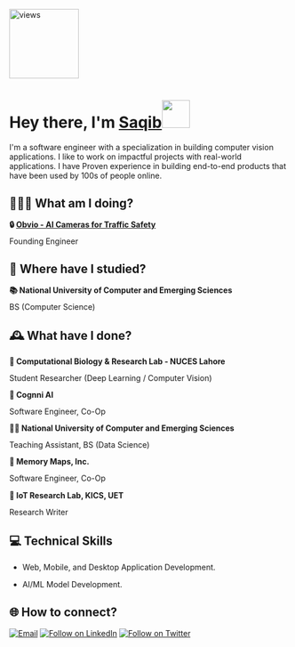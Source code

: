 <a href="https://github.com/saqibama"><img alt="views" title="Github views" src="https://komarev.com/ghpvc/?username=saqibama&style=flat-square" width="125"/></a>

<h1 align="left">Hey there, I'm <a href="https://www.linkedin.com/in/saqibama/">Saqib</a><img src="https://media.giphy.com/media/hvRJCLFzcasrR4ia7z/giphy.gif" width="50" /></h1>

I'm a software engineer with a specialization in building computer vision applications. I like to work on impactful projects with real-world applications. I have Proven experience in building end-to-end products that have been used by 100s of people online.

## 🧑🏽‍💻 What am I doing?

<div style="line-height: 1.15">
    <b>🔒 <a href="https://obvio.ai" target="_blank">Obvio - AI Cameras for Traffic Safety</a></b>
    <p>Founding Engineer</p>
</div>

## 📘 Where have I studied?

<div style="line-height: 1.15">
    <b>📚 National University of Computer and Emerging Sciences</b>
    <p>BS (Computer Science)</p>
</div>

## 🕰 What have I done?

<div style="line-height: 1.15">
    <b>🧬 Computational Biology & Research Lab - NUCES Lahore </b>
    <p>Student Researcher (Deep Learning / Computer Vision)</p>
</div>

<div style="line-height: 1.15">
    <b>🚀 Cognni AI</b>
    <p>Software Engineer, Co-Op</p>
</div>
<div style="line-height: 1.15">
    <b>👨‍🏫 National University of Computer and Emerging Sciences</b>
    <p>Teaching Assistant, BS (Data Science)</p>
</div>
<div style="line-height: 1.15">
    <b>🚀 Memory Maps, Inc.</b>
    <p>Software Engineer, Co-Op</p>
</div>
<div style="line-height: 1.15">
    <b>🔬 IoT Research Lab, KICS, UET</b>
    <p>Research Writer</p>
</div>

## 💻 Technical Skills

- Web, Mobile, and Desktop Application Development.

- AI/ML Model Development.

<h2 align="left">🌐 How to connect?</h2>
<p align="left">
  <a href="mailto:pysaqib@gmail.com"><img title="Email" src="https://img.shields.io/badge/Gmail-D14836?style=for-the-badge&logo=gmail&logoColor=white"/></a>
  <a href="https://www.linkedin.com/in/saqibama/"><img title="Follow on LinkedIn" src="https://img.shields.io/badge/LinkedIn-0077B5?style=for-the-badge&logo=linkedin&logoColor=white"/></a>
  <a href="https://twitter.com/saqibama"><img title="Follow on Twitter" src="https://img.shields.io/badge/Twitter-1DA1F2?style=for-the-badge&logo=twitter&logoColor=white"/></a>
</p>

